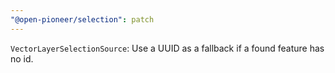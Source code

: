 ```yaml
---
"@open-pioneer/selection": patch
---
```


`VectorLayerSelectionSource`: Use a UUID as a fallback if a found feature has no id.

